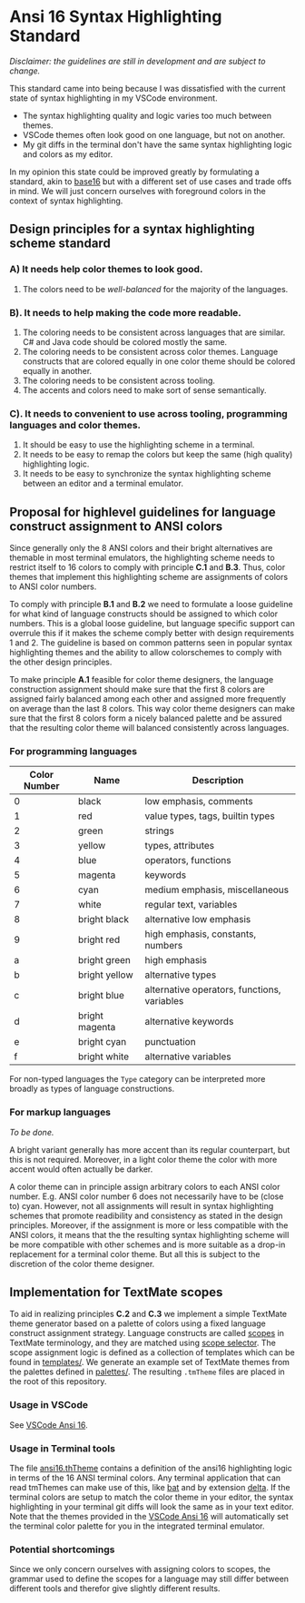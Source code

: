 # Ansi 16 Syntax Highlighting Standard

*Disclaimer: the guidelines are still in development and are subject to change.*

This standard came into being because I was dissatisfied with the current state of syntax highlighting in my VSCode environment.

- The syntax highlighting quality and logic varies too much between themes.
- VSCode themes often look good on one language, but not on another.
- My git diffs in the terminal don't have the same syntax highlighting logic and colors as my editor.

In my opinion this state could be improved greatly by formulating a standard, akin to [base16](http://www.chriskempson.com/projects/base16/) but with a different set of use cases and trade offs in mind.
We will just concern ourselves with foreground colors in the context of syntax highlighting.

## Design principles for a syntax highlighting scheme standard

### A) It needs help color themes to look good.

1. The colors need to be *well-balanced* for the majority of the languages.

### B). It needs to help making the code more readable.

1. The coloring needs to be consistent across languages that are similar. C# and Java code should be colored mostly the same.
2. The coloring needs to be consistent across color themes. Language constructs that are colored equally in one color theme should be colored equally in another.
3. The coloring needs to be consistent across tooling.
4. The accents and colors need to make sort of sense semantically.

### C). It needs to convenient to use across tooling, programming languages and color themes.

1. It should be easy to use the highlighting scheme in a terminal. 
2. It needs to be easy to remap the colors but keep the same (high quality) highlighting logic. 
3. It needs to be easy to synchronize the syntax highlighting scheme between an editor and a terminal emulator.

## Proposal for highlevel guidelines for language construct assignment to ANSI colors

Since generally only the 8 ANSI colors and their bright alternatives are themable in most terminal emulators, the highlighting scheme needs to restrict itself to 16 colors to comply with principle **C.1** and **B.3**.
Thus, color themes that implement this highlighting scheme are assignments of colors to ANSI color numbers.

To comply with principle **B.1** and **B.2** we need to formulate a loose guideline for what kind of language constructs should be assigned to which color numbers.
This is a global loose guideline, but language specific support can overrule this if it makes the scheme comply better with design requirements 1 and 2.
The guideline is based on common patterns seen in popular syntax highlighting themes and the ability to allow colorschemes to comply with the other design principles.

To make principle **A.1** feasible for color theme designers, the language construction assignment should make sure that the first 8 colors are assigned fairly balanced among each other and assigned more frequently on average than the last 8 colors.
This way color theme designers can make sure that the first 8 colors form a nicely balanced palette and be assured that the resulting color theme will balanced consistently across languages.

### For programming languages

| Color Number | Name | Description |
| ------------ | ---- | ----------- |
| 0 | black | low emphasis, comments
| 1 | red | value types, tags, builtin types
| 2 | green | strings
| 3 | yellow | types, attributes
| 4 | blue | operators, functions
| 5 | magenta | keywords
| 6 | cyan | medium emphasis, miscellaneous
| 7 | white | regular text, variables
| 8 | bright black | alternative low emphasis
| 9 | bright red | high emphasis, constants, numbers
| a | bright green | high emphasis
| b | bright yellow | alternative types
| c | bright blue | alternative operators, functions, variables
| d | bright magenta | alternative keywords
| e | bright cyan | punctuation
| f | bright white | alternative variables

For non-typed languages the `Type` category can be interpreted more broadly as types of language constructions.

### For markup languages

*To be done.*

<!-- | Color Number | Name | Description |
| ------------ | ---- | ----------- |
| 0 | black | low emphasis
| 1 | red | emphasis, bold, tags
| 2 | green | headers, strings
| 3 | yellow | headers
| 4 | blue | miscellaneous
| 5 | magenta | inline code
| 6 | cyan | quotes
| 7 | white | regular text
| 8 | bright black | low emphasis, comments
| 9 | bright red | numbers, data
| a | bright green | links
| b | bright yellow | headers with emphasis, attributes
| c | bright blue | miscellaneous
| d | bright magenta | miscellaneous
| e | bright cyan | punctuation
| f | bright white | emphasis, italic -->

A bright variant generally has more accent than its regular counterpart, but this is not required.
Moreover, in a light color theme the color with more accent would often actually be darker.

A color theme can in principle assign arbitrary colors to each ANSI color number.
E.g. ANSI color number 6 does not necessarily have to be (close to) cyan.
However, not all assignments will result in syntax highlighting schemes that promote readibility and consistency as stated in the design principles.
Moreover, if the assignment is more or less compatible with the ANSI colors, it means that the the resulting syntax highlighting scheme will be more compatible with other schemes and is more suitable as a drop-in replacement for a terminal color theme.
But all this is subject to the discretion of the color theme designer.

## Implementation for TextMate scopes

To aid in realizing principles **C.2** and **C.3** we implement a simple TextMate theme generator based on a palette of colors using a fixed language construct assignment strategy.
Language constructs are called [scopes](https://macromates.com/manual/en/language_grammars) in TextMate terminology, and they are matched using [scope selector](https://macromates.com/manual/en/scope_selectors).
The scope assignment logic is defined as a collection of templates which can be found in [templates/](https://github.com/chtenb/ansi16/tree/main/templates).
We generate an example set of TextMate themes from the palettes defined in [palettes/](https://github.com/chtenb/ansi16/tree/main/palettes).
The resulting `.tmTheme` files are placed in the root of this repository.

### Usage in VSCode

See [VSCode Ansi 16](https://github.com/chtenb/vscode-ansi16).

### Usage in Terminal tools

The file [ansi16.thTheme](https://github.com/chtenb/ansi16/blob/main/output/ansi16.tmTheme) contains a definition of the ansi16 highlighting logic in terms of the 16 ANSI terminal colors.
Any terminal application that can read tmThemes can make use of this, like [bat](https://github.com/sharkdp/bat) and by extension [delta](https://github.com/dandavison/delta).
If the terminal colors are setup to match the color theme in your editor, the syntax highlighting in your terminal git diffs will look the same as in your text editor.
Note that the themes provided in the [VSCode Ansi 16](https://github.com/chtenb/vscode-ansi16) will automatically set the terminal color palette for you in the integrated terminal emulator.

### Potential shortcomings

Since we only concern ourselves with assigning colors to scopes, the grammar used to define the scopes for a language may still differ between different tools and therefor give slightly different results.
